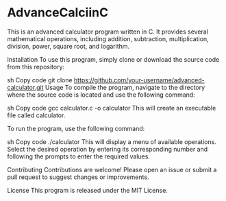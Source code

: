 # AdvanceCalciinC

This is an advanced calculator program written in C. It provides several mathematical operations, including addition, subtraction, multiplication, division, power, square root, and logarithm.

Installation
To use this program, simply clone or download the source code from this repository:

sh
Copy code
git clone https://github.com/your-username/advanced-calculator.git
Usage
To compile the program, navigate to the directory where the source code is located and use the following command:

sh
Copy code
gcc calculator.c -o calculator
This will create an executable file called calculator.

To run the program, use the following command:

sh
Copy code
./calculator
This will display a menu of available operations. Select the desired operation by entering its corresponding number and following the prompts to enter the required values.

Contributing
Contributions are welcome! Please open an issue or submit a pull request to suggest changes or improvements.

License
This program is released under the MIT License.
